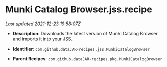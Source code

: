 # Munki Catalog Browser.jss.recipe

_Last updated 2021-12-23 19:58:07Z_

- **Description**: Downloads the latest version of Munki Catalog Browser and imports it into your JSS.

- **Identifier**: `com.github.dataJAR-recipes.jss.MunkiCatalogBrowser`

- **Parent Recipes**: `com.github.dataJAR-recipes.pkg.MunkiCatalogBrowser`